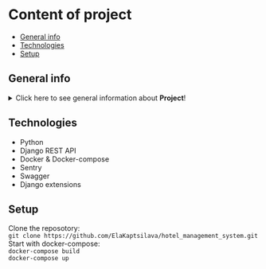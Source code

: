 # Content of project
* [General info](#general-info)
* [Technologies](#technologies)
* [Setup](#setup)

## General info
<details>
<summary>Click here to see general information about <b>Project</b>!</summary>
<b>Hotel management system</b>. This is a Django REST framework project that uses the Django ORM and PostgreSQL database to create a hotel management system. The project demonstrates how to use Django and DRF to create web application backend for a hotel management system and consists of two main components:

- A web app that allows hotel staff to manage rooms, bookings, guests, payments, and reports.
- A REST API that exposes the same functionality as the web app, but returns the data in JSON format. The API uses DRF serializers, viewsets, routers, and permissions to handle the requests and responses.
</details>

## Technologies
<ul>
<li>Python</li>
<li>Django REST API</li>
<li>Docker & Docker-compose</li>
<li>Sentry</li>
<li>Swagger</li>
<li>Django extensions</li>
</ul>

## Setup
Clone the reposotory:<br/>
```git clone https://github.com/ElaKaptsilava/hotel_management_system.git```<br/>
Start with docker-compose:<br/>
```docker-compose build```<br/>
```docker-compose up```<br/>
